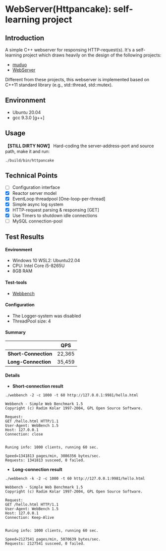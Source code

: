 # WebServer(Httpancake): self-learning project

## Introduction

A simple C++ webserver for responsing HTTP-request(s). It's a self-learning project which draws heavily on the design of the following projects:

* [muduo](https://github.com/chenshuo/muduo)
* [WebServer](https://github.com/linyacool/WebServer)

Different from these projects, this webserver is implemented based on C++11 standard library (e.g., std::thread, std::mutex).

## Environment

* Ubuntu 20.04
* gcc 9.3.0 [g++]

## Usage

**【STILL DIRTY NOW】**  Hard-coding the server-address-port and source path, make it and run:

```shell
./build/bin/httpancake
```

## Technical Points

* [ ] Configuration interface
* [X] Reactor server model
* [X] EventLoop threadpool [One-loop-per-thread]
* [X] Simple async log system
* [X] HTTP-request parsing & responsing [GET]
* [X] Use Timers to shutdown idle connections
* [ ] MySQL connection-pool

## Test Results

#### **Environment**

* Windows 10 WSL2: Ubuntu22.04
* CPU: Intel Core i5-8265U
* 8GB RAM

#### Test-tools

* [Webbench](https://github.com/linyacool/WebServer/tree/master/WebBench)

#### Configuration

* The Logger-system was disabled
* ThreadPool size: 4

#### Summary

|                            | QPS    |
| -------------------------- | ------ |
| **Short-Connection** | 22,365 |
| **Long-Connection**  | 35,459 |

#### Details

* **Short-connection result**

```shell
./webbench -2 -c 1000 -t 60 http://127.0.0.1:9981/hello.html
```

```shell
Webbench - Simple Web Benchmark 1.5
Copyright (c) Radim Kolar 1997-2004, GPL Open Source Software.

Request:
GET /hello.html HTTP/1.1
User-Agent: WebBench 1.5
Host: 127.0.0.1
Connection: close


Runing info: 1000 clients, running 60 sec.

Speed=1341813 pages/min, 3086356 bytes/sec.
Requests: 1341813 susceed, 0 failed.
```

* **Long-connection result**

```shell
./webbench -k -2 -c 1000 -t 60 http://127.0.0.1:9981/hello.html
```

```shell
Webbench - Simple Web Benchmark 1.5
Copyright (c) Radim Kolar 1997-2004, GPL Open Source Software.

Request:
GET /hello.html HTTP/1.1
User-Agent: WebBench 1.5
Host: 127.0.0.1
Connection: Keep-Alive


Runing info: 1000 clients, running 60 sec.

Speed=2127541 pages/min, 5070639 bytes/sec.
Requests: 2127541 susceed, 0 failed.
```
